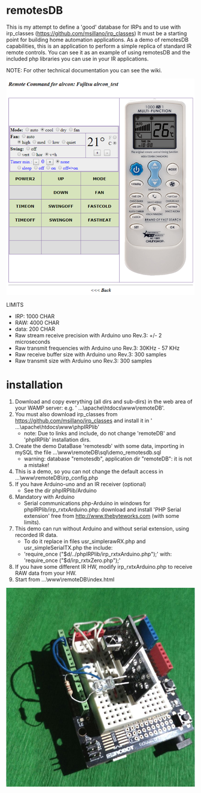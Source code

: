 # remotesDB
This is my attempt to define a 'good' database for IRPs and to use with irp_classes (https://github.com/msillano/irp_classes)
It must be a starting point for building home automation applications.
As a demo of remotesDB capabilities, this is an application to perform a simple replica of standard IR remote controls. You can see it as an example of using remotesDB and the included php libraries you can use in your IR applications.

NOTE: For other technical documentation you can see the wiki.

![Screenshot 1](./documents/remotesDB/screen01.png)

LIMITS
 -  IRP: 1000 CHAR
 -  RAW: 4000 CHAR 
 -  data: 200 CHAR
 -  Raw stream receive precision with Arduino uno Rev.3: +/- 2 microseconds
 -  Raw transmit frequencies with Arduino uno Rev.3: 30KHz - 57 KHz
 -  Raw receive buffer size with Arduino uno Rev.3: 300 samples
 -  Raw transmit size with Arduino uno Rev.3: 300 samples
 
# installation
1) Download and copy everything (all dirs and sub-dirs) in the web area of your WAMP server: e.g. ' ...\apache\htdocs\www\remoteDB'.
2) You must also download irp_classes from https://github.com/msillano/irp_classes and install it in ' ...\apache\htdocs\www\phpIRPlib'
     -    note: Due to links and include, do not change 'remoteDB' and 'phpIRPlib' installation dirs.
3) Create the demo DataBase 'remotesdb' with some data, importing in mySQL the file ...\www\remoteDB\sql\demo_remotesdb.sql
     -    warning: database "remotesdb", application dir "remoteDB": it is not a mistake!
4) This is a demo, so you can not change the default access in ...\www\remoteDB\irp_config.php
5) If you have Arduino-uno and an IR receiver (optional)
     -   See the dir phpIRPlib/Arduino
6) Mandatory with Arduino
     -    Serial communications php-Arduino in windows for phpIRPlib/irp_rxtxArduino.php: download and install 'PHP Serial extension' free from http://www.thebyteworks.com (with some limits).
7) This demo can run without Arduino and  without serial extension, using recorded IR data.
     -    To do it replace in files usr_simplerawRX.php and usr_simpleSerialTX.php the include:
     -    'require_once ("$d/../phpIRPlib/irp_rxtxArduino.php");' with: 'require_once ("$d/irp_rxtxZero.php");'
8) If you have some different IR HW, modify irp_rxtxArduino.php to receive RAW data from your HW.
9) Start from ...\www\remoteDB\index.html

![Arduino IR](./documents/remotesDB/arduinoIR.jpg)
